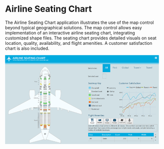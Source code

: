 ﻿# Airline Seating Chart

The Airline Seating Chart application illustrates the use of the map control beyond typical geographical solutions. The map control allows easy implementation of an interactive airline seating chart, integrating customized shape files. The seating chart provides detailed visuals on seat location, quality, availability, and flight amenities. A customer satisfaction chart is also included.
 

![Airline Screenshot](Screenshots/airplane-seating-chart.PNG) 

